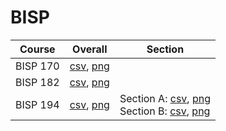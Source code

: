 # BISP

| Course | Overall | Section |
| ------ | ------- | ------- |
| BISP 170 | [csv](https://github.com/UCSD-Historical-Enrollment-Data/2024Spring/blob/main/overall/BISP%20170.csv), [png](https://raw.githubusercontent.com/UCSD-Historical-Enrollment-Data/2024Spring/main/plot_overall/BISP%20170.png) |  |
| BISP 182 | [csv](https://github.com/UCSD-Historical-Enrollment-Data/2024Spring/blob/main/overall/BISP%20182.csv), [png](https://raw.githubusercontent.com/UCSD-Historical-Enrollment-Data/2024Spring/main/plot_overall/BISP%20182.png) |  |
| BISP 194 | [csv](https://github.com/UCSD-Historical-Enrollment-Data/2024Spring/blob/main/overall/BISP%20194.csv), [png](https://raw.githubusercontent.com/UCSD-Historical-Enrollment-Data/2024Spring/main/plot_overall/BISP%20194.png) | Section A: [csv](https://github.com/UCSD-Historical-Enrollment-Data/2024Spring/blob/main/section/BISP%20194_A.csv), [png](https://raw.githubusercontent.com/UCSD-Historical-Enrollment-Data/2024Spring/main/plot_section/BISP%20194_A.png)<br>Section B: [csv](https://github.com/UCSD-Historical-Enrollment-Data/2024Spring/blob/main/section/BISP%20194_B.csv), [png](https://raw.githubusercontent.com/UCSD-Historical-Enrollment-Data/2024Spring/main/plot_section/BISP%20194_B.png) |
